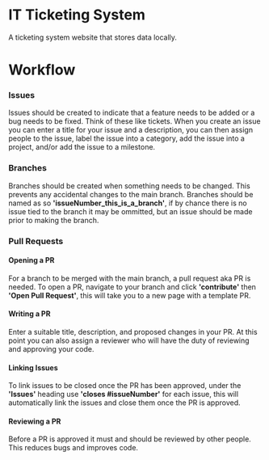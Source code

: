 # IT Ticketing System
A ticketing system website that stores data locally.

# Workflow
### Issues
Issues should be created to indicate that a feature needs to be added or a bug needs to be fixed.
Think of these like tickets. When you create an issue you can enter a title for your issue and a description,
you can then assign people to the issue, label the issue into a category, add the issue into a project, and/or
add the issue to a milestone. 

### Branches
Branches should be created when something needs to be changed. This prevents any accidental changes to the main branch.
Branches should be named as so **'issueNumber_this_is_a_branch'**, if by chance there is no issue tied to the branch it may be ommitted,
but an issue should be made prior to making the branch.

### Pull Requests
#### Opening a PR
For a branch to be merged with the main branch, a pull request aka PR is needed.
To open a PR, navigate to your branch and click **'contribute'** then **'Open Pull Request'**, this will take you to a new page
with a template PR.

#### Writing a PR
Enter a suitable title, description, and proposed changes in your PR.
At this point you can also assign a reviewer who will have the duty of reviewing and approving your code.

#### Linking Issues
To link issues to be closed once the PR has been approved, under the **'Issues'** heading use **'closes #issueNumber'** for each issue,
this will automatically link the issues and close them once the PR is approved.

#### Reviewing a PR
Before a PR is approved it must and should be reviewed by other people. This reduces bugs and improves code.

